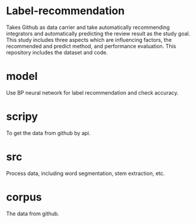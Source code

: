 # Label-recommendation
Takes Github as data carrier and take automatically recommending integrators and automatically predicting the review result as the study goal. This study includes three aspects which are influencing factors, the recommended and predict method, and performance evaluation.
This repository includes the dataset and code.

# model

Use BP neural network for label recommendation and check accuracy.


# scripy

To get the data from github by api.


# src

Process data, including word segmentation, stem extraction, etc.


# corpus

The data from github.


